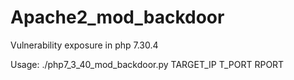 # Apache2_mod_backdoor
Vulnerability exposure in php 7.30.4

Usage:
./php7_3_40_mod_backdoor.py TARGET_IP T_PORT RPORT
